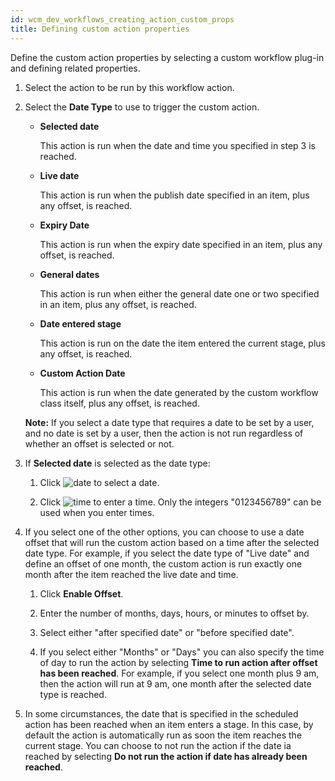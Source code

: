 ```yaml
---
id: wcm_dev_workflows_creating_action_custom_props
title: Defining custom action properties
---
```





Define the custom action properties by selecting a custom workflow plug-in and defining related properties.

1.  Select the action to be run by this workflow action.

2.  Select the **Date Type** to use to trigger the custom action.

    -   **Selected date**

        This action is run when the date and time you specified in step 3 is reached.

    -   **Live date**

        This action is run when the publish date specified in an item, plus any offset, is reached.

    -   **Expiry Date**

        This action is run when the expiry date specified in an item, plus any offset, is reached.

    -   **General dates**

        This action is run when either the general date one or two specified in an item, plus any offset, is reached.

    -   **Date entered stage**

        This action is run on the date the item entered the current stage, plus any offset, is reached.

    -   **Custom Action Date**

        This action is run when the date generated by the custom workflow class itself, plus any offset, is reached.

    **Note:** If you select a date type that requires a date to be set by a user, and no date is set by a user, then the action is not run regardless of whether an offset is selected or not.

3.  If **Selected date** is selected as the date type:

    1.  Click ![date](../images/date.jpg) to select a date.

    2.  Click ![time](../images/time.jpg) to enter a time. Only the integers "0123456789" can be used when you enter times.

4.  If you select one of the other options, you can choose to use a date offset that will run the custom action based on a time after the selected date type. For example, if you select the date type of "Live date" and define an offset of one month, the custom action is run exactly one month after the item reached the live date and time.

    1.  Click **Enable Offset**.

    2.  Enter the number of months, days, hours, or minutes to offset by.

    3.  Select either "after specified date" or "before specified date".

    4.  If you select either "Months" or "Days" you can also specify the time of day to run the action by selecting **Time to run action after offset has been reached**. For example, if you select one month plus 9 am, then the action will run at 9 am, one month after the selected date type is reached.

5.  In some circumstances, the date that is specified in the scheduled action has been reached when an item enters a stage. In this case, by default the action is automatically run as soon the item reaches the current stage. You can choose to not run the action if the date ia reached by selecting **Do not run the action if date has already been reached**.


